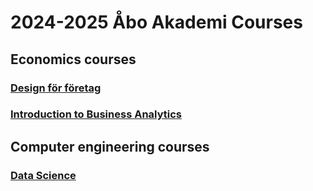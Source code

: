 # 2024-2025 Åbo Akademi Courses 

## Economics courses

### [Design för företag](https://studiehandboken.abo.fi/sv/kurs/EM00CR21/30640?period=2024-2027)

### [Introduction to Business Analytics](https://studiehandboken.abo.fi/sv/kurs/457605.0/2663?period=2024-2027)

## Computer engineering courses

### [Data Science](https://studiehandboken.abo.fi/sv/kurs/IT00CH95/21589?period=2024-2027) 

